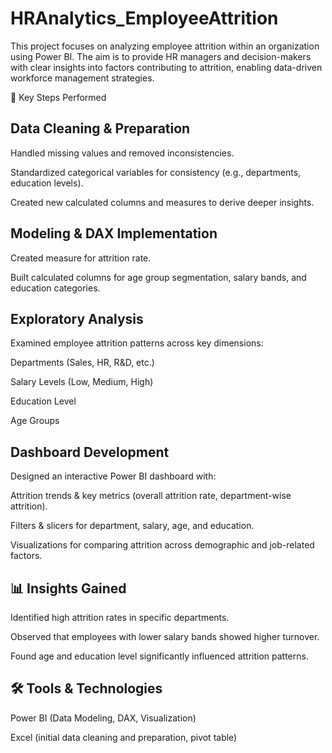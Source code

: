 # HRAnalytics_EmployeeAttrition
This project focuses on analyzing employee attrition within an organization using Power BI. The aim is to provide HR managers and decision-makers with clear insights into factors contributing to attrition, enabling data-driven workforce management strategies.

🔧 Key Steps Performed

Data Cleaning & Preparation
----------------------------

Handled missing values and removed inconsistencies.

Standardized categorical variables for consistency (e.g., departments, education levels).

Created new calculated columns and measures to derive deeper insights.

Modeling & DAX Implementation
--------------------------------

Created measure for attrition rate.

Built calculated columns for age group segmentation, salary bands, and education categories.

Exploratory Analysis
----------------------

Examined employee attrition patterns across key dimensions:

Departments (Sales, HR, R&D, etc.)

Salary Levels (Low, Medium, High)

Education Level

Age Groups

Dashboard Development
------------------------

Designed an interactive Power BI dashboard with:

Attrition trends & key metrics (overall attrition rate, department-wise attrition).

Filters & slicers for department, salary, age, and education.

Visualizations for comparing attrition across demographic and job-related factors.

📊 Insights Gained
----------------------

Identified high attrition rates in specific departments.

Observed that employees with lower salary bands showed higher turnover.

Found age and education level significantly influenced attrition patterns.

🛠 Tools & Technologies
---------------------------

Power BI (Data Modeling, DAX, Visualization)

Excel (initial data cleaning and preparation, pivot table)
